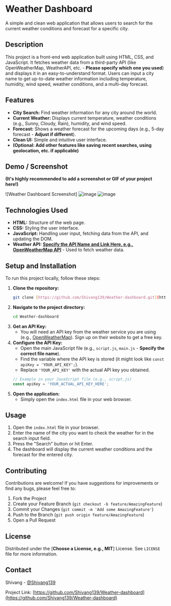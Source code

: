 # Weather Dashboard

A simple and clean web application that allows users to search for the current weather conditions and forecast for a specific city.

## Description

This project is a front-end web application built using HTML, CSS, and JavaScript. It fetches weather data from a third-party API (like OpenWeatherMap, WeatherAPI, etc. - **Please specify which one you used**) and displays it in an easy-to-understand format. Users can input a city name to get up-to-date weather information including temperature, humidity, wind speed, weather conditions, and a multi-day forecast.

## Features

* **City Search:** Find weather information for any city around the world.
* **Current Weather:** Displays current temperature, weather conditions (e.g., Sunny, Cloudy, Rain), humidity, and wind speed.
* **Forecast:** Shows a weather forecast for the upcoming days (e.g., 5-day forecast - **Adjust if different**).
* **Clean UI:** Simple and intuitive user interface.
* **(Optional: Add other features like saving recent searches, using geolocation, etc. if applicable)**

## Demo / Screenshot

**(It's highly recommended to add a screenshot or GIF of your project here!)**

![Weather Dashboard Screenshot]
![image](https://github.com/user-attachments/assets/067cab6d-547e-409d-8e3a-c16b78912dea)
![image](https://github.com/user-attachments/assets/d1a7b7ec-f519-4f9d-95b7-7bb1fd5a24c7)



## Technologies Used

* **HTML:** Structure of the web page.
* **CSS:** Styling the user interface.
* **JavaScript:** Handling user input, fetching data from the API, and updating the DOM.
* **Weather API:** [**Specify the API Name and Link Here, e.g., OpenWeatherMap API**](https://openweathermap.org/api) - Used to fetch weather data.

## Setup and Installation

To run this project locally, follow these steps:

1.  **Clone the repository:**
    ```bash
    git clone [https://github.com/Shivang139/Weather-dashboard.git](https://www.google.com/search?q=https://github.com/Shivang139/Weather-dashboard.git)
    ```
2.  **Navigate to the project directory:**
    ```bash
    cd Weather-dashboard
    ```
3.  **Get an API Key:**
    * You will need an API key from the weather service you are using (e.g., [OpenWeatherMap](https://openweathermap.org/appid)). Sign up on their website to get a free key.
4.  **Configure the API Key:**
    * Open the main JavaScript file (e.g., `script.js`, `main.js` - **Specify the correct file name**).
    * Find the variable where the API key is stored (it might look like `const apiKey = 'YOUR_API_KEY';`).
    * Replace `'YOUR_API_KEY'` with the actual API key you obtained.
    ```javascript
    // Example in your JavaScript file (e.g., script.js)
    const apiKey = 'YOUR_ACTUAL_API_KEY_HERE';
    ```
5.  **Open the application:**
    * Simply open the `index.html` file in your web browser.

## Usage

1.  Open the `index.html` file in your browser.
2.  Enter the name of the city you want to check the weather for in the search input field.
3.  Press the "Search" button or hit Enter.
4.  The dashboard will display the current weather conditions and the forecast for the entered city.

## Contributing

Contributions are welcome! If you have suggestions for improvements or find any bugs, please feel free to:

1.  Fork the Project
2.  Create your Feature Branch (`git checkout -b feature/AmazingFeature`)
3.  Commit your Changes (`git commit -m 'Add some AmazingFeature'`)
4.  Push to the Branch (`git push origin feature/AmazingFeature`)
5.  Open a Pull Request

## License

Distributed under the [**Choose a License, e.g., MIT**] License. See `LICENSE` file for more information.

## Contact

Shivang - [@Shivang139](https://github.com/Shivang139)

Project Link: [https://github.com/Shivang139/Weather-dashboard](https://github.com/Shivang139/Weather-dashboard)
